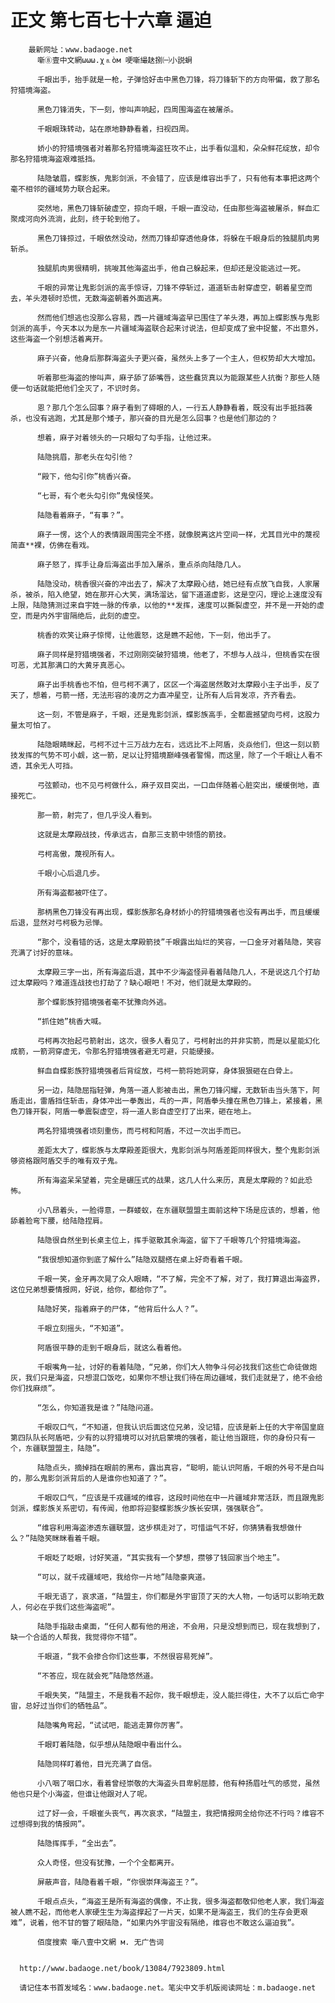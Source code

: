 # 正文 第七百七十六章 逼迫
        最新网址：www.badaoge.net
          噺⑧壹中文網ωωω.χ⒏òм 哽噺繓赽捌㈠小説蛧
      
          千眼出手，抬手就是一枪，子弹恰好击中黑色刀锋，将刀锋斩下的方向带偏，救了那名狩猎境海盗。
      
          黑色刀锋消失，下一刻，惨叫声响起，四周围海盗在被屠杀。
      
          千眼眼珠转动，站在原地静静看着，扫视四周。
      
          娇小的狩猎境强者对着那名狩猎境海盗狂攻不止，出手看似温和，朵朵鲜花绽放，却令那名狩猎境海盗艰难抵挡。
      
          陆隐皱眉，蝶影族，鬼影剑派，不会错了，应该是维容出手了，只有他有本事把这两个毫不相邻的疆域势力联合起来。
      
          突然地，黑色刀锋斩破虚空，掠向千眼，千眼一直没动，任由那些海盗被屠杀，鲜血汇聚成河向外流淌，此刻，终于轮到他了。
      
          黑色刀锋掠过，千眼依然没动，然而刀锋却穿透他身体，将躲在千眼身后的独腿肌肉男斩杀。
      
          独腿肌肉男很精明，挑唆其他海盗出手，他自己躲起来，但却还是没能逃过一死。
      
          千眼的异常让鬼影剑派的高手惊讶，刀锋不停斩过，道道斩击射穿虚空，朝着星空而去，羊头港顿时恐慌，无数海盗朝着外面逃离。
      
          然而他们想逃也没那么容易，西一片疆域海盗早已围住了羊头港，再加上蝶影族与鬼影剑派的高手，今天本以为是东一片疆域海盗联合起来讨说法，但却变成了瓮中捉鳖，不出意外，这些海盗一个别想活着离开。
      
          麻子兴奋，他身后那群海盗头子更兴奋，虽然头上多了一个主人，但权势却大大增加。
      
          听着那些海盗的惨叫声，麻子舔了舔嘴唇，这些蠢货真以为能跟某些人抗衡？那些人随便一句话就能把他们全灭了，不识时务。
      
          恩？那几个怎么回事？麻子看到了碍眼的人，一行五人静静看着，既没有出手抵挡袭杀，也没有逃跑，尤其是那个矮子，那兴奋的目光是怎么回事？也是他们那边的？
      
          想着，麻子对着领头的一只眼勾了勾手指，让他过来。
      
          陆隐挑眉，那老头在勾引他？
      
          “殿下，他勾引你”桃香兴奋。
      
          “七哥，有个老头勾引你”鬼侯怪笑。
      
          陆隐看着麻子，“有事？”。
      
          麻子一愣，这个人的表情跟周围完全不搭，就像脱离这片空间一样，尤其目光中的蔑视简直**裸，仿佛在看戏。
      
          麻子怒了，挥手让身后海盗出手加入屠杀，重点杀向陆隐几人。
      
          陆隐没动，桃香很兴奋的冲出去了，解决了太摩殿心结，她已经有点放飞自我，人家屠杀，被杀，陷入绝望，她在那开心大笑，满场溜达，留下道道虚影，这是空闪，理论上速度没有上限，陆隐猜测过来自宇姓一脉的传承，以他的**发挥，速度可以撕裂虚空，并不是一开始的虚空，而是内外宇宙隔绝后，此刻的虚空。
      
          桃香的欢笑让麻子惊愕，让他震怒，这是瞧不起他，下一刻，他出手了。
      
          麻子同样是狩猎境强者，不过刚刚突破狩猎境，他老了，不想与人战斗，但桃香实在很可恶，尤其那满口的大黄牙真恶心。
      
          麻子出手桃香也不怕，但弓柯不满了，区区一个海盗居然敢对太摩殿小主子出手，反了天了，想着，弓箭一搭，无法形容的凌厉之力直冲星空，让所有人后背发凉，齐齐看去。
      
          这一刻，不管是麻子，千眼，还是鬼影剑派，蝶影族高手，全都震撼望向弓柯，这股力量太可怕了。
      
          陆隐眼睛眯起，弓柯不过十三万战力左右，远远比不上阿盾，炎焱他们，但这一刻以箭技发挥的气势不可小觑，这一箭，足以让狩猎境巅峰强者警惕，而这里，除了一个千眼让人看不透，其余无人可挡。
      
          弓弦颤动，也不见弓柯做什么，麻子双目突出，一口血伴随着心脏突出，缓缓倒地，直接死亡。
      
          那一箭，射完了，但几乎没人看到。
      
          这就是太摩殿战技，传承远古，自那三支箭中领悟的箭技。
      
          弓柯高傲，蔑视所有人。
      
          千眼小心后退几步。
      
          所有海盗都被吓住了。
      
          那柄黑色刀锋没有再出现，蝶影族那名身材娇小的狩猎境强者也没有再出手，而且缓缓后退，显然对弓柯极为忌惮。
      
          “那个，没看错的话，这是太摩殿箭技”千眼露出灿烂的笑容，一口金牙对着陆隐，笑容充满了讨好的意味。
      
          太摩殿三字一出，所有海盗后退，其中不少海盗怪异看着陆隐几人，不是说这几个打劫过太摩殿吗？难道连战技也打劫了？缺心眼吧！不对，他们就是太摩殿的。
      
          那个蝶影族狩猎境强者毫不犹豫向外逃。
      
          “抓住她”桃香大喊。
      
          弓柯再次抬起弓箭射出，这次，很多人看见了，弓柯射出的并非实箭，而是以星能幻化成箭，一箭洞穿虚无，令那名狩猎境强者避无可避，只能硬接。
      
          鲜血自蝶影族狩猎境强者后背绽放，弓柯一箭将她洞穿，身体狠狠砸在白骨上。
      
          另一边，陆隐屈指轻弹，角落一道人影被击出，黑色刀锋闪耀，无数斩击当头落下，阿盾走出，雷盾挡住斩击，身体冲出一拳轰出，乓的一声，阿盾拳头撞在黑色刀锋上，紧接着，黑色刀锋开裂，阿盾一拳震裂虚空，将一道人影自虚空打了出来，砸在地上。
      
          两名狩猎境强者顷刻重伤，而弓柯和阿盾，不过一次出手而已。
      
          差距太大了，蝶影族与太摩殿差距很大，鬼影剑派与阿盾差距同样很大，整个鬼影剑派够资格跟阿盾交手的唯有双子鬼。
      
          所有海盗呆呆望着，完全是碾压式的战果，这几人什么来历，真是太摩殿的？如此恐怖。
      
          小八昂着头，一脸得意，一群蝼蚁，在东疆联盟盟主面前这种下场是应该的，想着，他舔着脸弯下腰，给陆隐捏肩。
      
          陆隐很自然坐到长桌主位上，挥手驱散其余海盗，留下了千眼等几个狩猎境海盗。
      
          “我很想知道你到底了解什么”陆隐双腿搭在桌上好奇看着千眼。
      
          千眼一笑，金牙再次晃了众人眼睛，“不了解，完全不了解，对了，我打算退出海盗界，这位兄弟想要情报网，好说，给你，都给你了”。
      
          陆隐好笑，指着麻子的尸体，“他背后什么人？”。
      
          千眼立刻摇头，“不知道”。
      
          阿盾很平静的走到千眼身后，就这么看着他。
      
          千眼嘴角一扯，讨好的看着陆隐，“兄弟，你们大人物争斗何必找我们这些亡命徒做炮灰，我们只是海盗，只想混口饭吃，如果你不想让我们待在周边疆域，我们走就是了，绝不会给你们找麻烦”。
      
          “怎么，你知道我是谁？”陆隐问道。
      
          千眼叹口气，“不知道，但我认识后面这位兄弟，没记错，应该是新上任的大宇帝国皇庭第四队队长阿盾吧，少有的以狩猎境可以对抗启蒙境的强者，能让他当跟班，你的身份只有一个，东疆联盟盟主，陆隐”。
      
          陆隐点头，摘掉挡在眼前的黑布，露出真容，“聪明，能认识阿盾，千眼的外号不是白叫的，那么鬼影剑派背后的人是谁你也知道了？”。
      
          千眼叹口气，“应该是千戎疆域的维容，这段时间他在中一片疆域非常活跃，而且跟鬼影剑派，蝶影族关系密切，有传闻，他即将迎娶蝶影族少族长安琪，强强联合”。
      
          “维容利用海盗渗透东疆联盟，这步棋走对了，可惜运气不好，你猜猜看我想做什么？”陆隐笑眯眯看着千眼。
      
          千眼眨了眨眼，讨好笑道，“其实我有一个梦想，攒够了钱回家当个地主”。
      
          “可以，就千戎疆域吧，我给你一片地”陆隐豪爽道。
      
          千眼无语了，哀求道，“陆盟主，你们都是外宇宙顶了天的大人物，一句话可以影响无数人，何必在乎我们这些海盗呢”。
      
          陆隐手指敲击桌面，“任何人都有他的用途，不会用，只是没想到而已，现在我想到了，缺一个合适的人帮我，我觉得你不错”。
      
          千眼道，“我不会掺合你们这些事，不然很容易死掉”。
      
          “不答应，现在就会死”陆隐悠然道。
      
          千眼失笑，“陆盟主，不是我看不起你，我千眼想走，没人能拦得住，大不了以后亡命宇宙，总好过当你们的牺牲品”。
      
          陆隐嘴角弯起，“试试吧，能逃走算你厉害”。
      
          千眼盯着陆隐，似乎想从陆隐眼中看出什么。
      
          陆隐同样盯着他，目光充满了自信。
      
          小八咽了咽口水，看着曾经崇敬的大海盗头目卑躬屈膝，他有种扬眉吐气的感觉，虽然他也只是个小海盗，但谁让他跟对人了呢。
      
          过了好一会，千眼崔头丧气，再次哀求，“陆盟主，我把情报网全给你还不行吗？维容不过想得到我的情报网”。
      
          陆隐挥挥手，“全出去”。
      
          众人奇怪，但没有犹豫，一个个全都离开。
      
          屏蔽声音，陆隐看着千眼，“你很崇拜海盗王？”。
      
          千眼点点头，“海盗王是所有海盗的偶像，不止我，很多海盗都敬仰他老人家，我们海盗被人瞧不起，而他老人家硬生生为海盗撑起了一片天，如果不是海盗王，我们的生存会更艰难”，说着，他不甘的瞥了眼陆隐，“如果内外宇宙没有隔绝，维容也不敢这么逼迫我”。
      
          佰度搜索 噺八壹中文網 м. 无广告词
      
      
      http://www.badaoge.net/book/13084/7923809.html
      
      请记住本书首发域名：www.badaoge.net。笔尖中文手机版阅读网址：m.badaoge.net